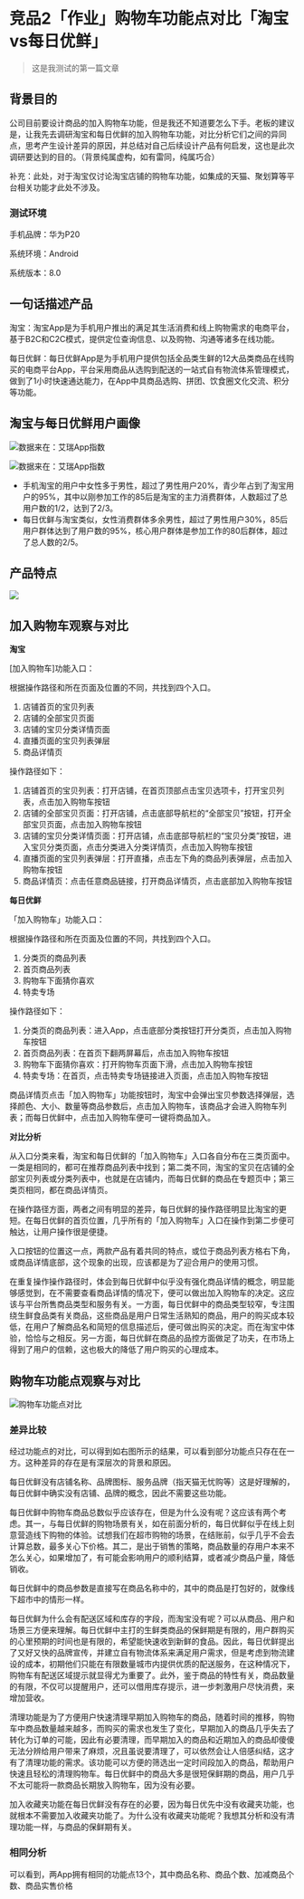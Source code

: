 # 竞品2「作业」购物车功能点对比「淘宝vs每日优鲜」

> 这是我测试的第一篇文章

## 背景目的

公司目前要设计商品的加入购物车功能，但是我还不知道要怎么下手。老板的建议是，让我先去调研淘宝和每日优鲜的加入购物车功能，对比分析它们之间的异同点，思考产生设计差异的原因，并总结对自己后续设计产品有何启发，这也是此次调研要达到的目的。（背景纯属虚构，如有雷同，纯属巧合）



补充：此处，对于淘宝仅讨论淘宝店铺的购物车功能，如集成的天猫、聚划算等平台相关功能才此处不涉及。



### 测试环境

手机品牌：华为P20

系统环境：Android

系统版本：8.0

## 一句话描述产品

淘宝：淘宝App是为手机用户推出的满足其生活消费和线上购物需求的电商平台，基于B2C和C2C模式，提供定位查询信息、以及购物、沟通等诸多在线功能。



每日优鲜：每日优鲜App是为手机用户提供包括全品类生鲜的12大品类商品在线购买的电商平台App，平台采用商品从选购到配送的一站式自有物流体系管理模式，做到了1小时快速通达能力，在App中具商品选购、拼团、饮食圈文化交流、积分等功能。

## 淘宝与每日优鲜用户画像

![数据来在：艾瑞App指数](https://raw.githubusercontent.com/iamfeiyu/img/master/biji/sanjieke20190721143724.png)



![数据来在：艾瑞App指数](https://raw.githubusercontent.com/iamfeiyu/img/master/biji/sanjieke20190721150003.png)

- 手机淘宝的用户中女性多于男性，超过了男性用户20%，青少年占到了淘宝用户的95%，其中以刚参加工作的85后是淘宝的主力消费群体，人数超过了总用户数的1/2，达到了2/3。
- 每日优鲜与淘宝类似，女性消费群体多余男性，超过了男性用户30%，85后用户群体达到了用户数的95%，核心用户群体是参加工作的80后群体，超过了总人数的2/5。

## 产品特点



![](https://raw.githubusercontent.com/iamfeiyu/img/master/biji/sanjieke20190723175110.png)

## 加入购物车观察与对比

**淘宝**



[加入购物车]功能入口：

根据操作路径和所在页面及位置的不同，共找到四个入口。

1. 店铺首页的宝贝列表
2. 店铺的全部宝贝页面
3. 店铺的宝贝分类详情页面
4. 直播页面的宝贝列表弹层
5. 商品详情页



操作路径如下：

1. 店铺首页的宝贝列表：打开店铺，在首页顶部点击宝贝选项卡，打开宝贝列表，点击加入购物车按钮
2. 店铺的全部宝贝页面：打开店铺，点击底部导航栏的“全部宝贝”按钮，打开全部宝贝页面，点击加入购物车按钮
3. 店铺的宝贝分类详情页面：打开店铺，点击底部导航栏的“宝贝分类”按钮，进入宝贝分类页面，点击分类进入分类详情页，点击加入购物车按钮
4. 直播页面的宝贝列表弹层：打开直播，点击左下角的商品列表弹层，点击加入购物车按钮
5. 商品详情页：点击任意商品链接，打开商品详情页，点击底部加入购物车按钮



**每日优鲜**



「加入购物车」功能入口：

根据操作路径和所在页面及位置的不同，共找到四个入口。

1. 分类页的商品列表
2. 首页商品列表
3. 购物车下面猜你喜欢
4. 特卖专场



操作路径如下：

1. 分类页的商品列表：进入App，点击底部分类按钮打开分类页，点击加入购物车按钮
2. 首页商品列表：在首页下翻两屏幕后，点击加入购物车按钮
3. 购物车下面猜你喜欢：打开购物车页面下滑，点击加入购物车按钮
4. 特卖专场：在首页，点击特卖专场链接进入页面，点击加入购物车按钮



商品详情页点击「加入购物车」功能按钮时，淘宝中会弹出宝贝参数选择弹层，选择颜色、大小、数量等商品参数后，点击加入购物车，该商品才会进入购物车列表；而每日优鲜中，点击加入购物车便可一键将商品加入。



**对比分析**



从入口分类来看，淘宝和每日优鲜的「加入购物车」入口各自分布在三类页面中。一类是相同的，都可在推荐商品列表中找到；第二类不同，淘宝的宝贝在店铺的全部宝贝列表或分类列表中，也就是在店铺内，而每日优鲜的商品在专题页中；第三类页相同，都在商品详情页。



在操作路径方面，两者之间有明显的差异，每日优鲜的操作路径明显比淘宝的更短。在每日优鲜的首页位置，几乎所有的「加入购物车」入口在操作到第二步便可触达，让用户操作很是便捷。



入口按钮的位置这一点，两款产品有着共同的特点，或位于商品列表方格右下角，或商品详情底部，这个现象的出现，应该都是为了迎合用户的使用习惯。



在重复操作操作路径时，体会到每日优鲜中似乎没有强化商品详情的概念，明显能够感觉到，在不需要查看商品详情的情况下，便可以做出加入购物车的决定。这应该与平台所售商品类型和服务有关。一方面，每日优鲜中的商品类型较窄，专注围绕生鲜食品类有关商品，这些商品是用户日常生活熟知的商品，用户的购买成本较低，在用户了解商品名和简短的信息描述后，便可做出购买的决定。而在淘宝中体验，恰恰与之相反。另一方面，每日优鲜在商品的品控方面做足了功夫，在市场上得到了用户的信赖，这也极大的降低了用户购买的心理成本。



## 购物车功能点观察与对比

![购物车功能点对比](https://raw.githubusercontent.com/iamfeiyu/img/master/biji/sanjieke20190726163053.png)

### 差异比较

经过功能点的对比，可以得到如右图所示的结果，可以看到部分功能点只存在在一方。这种差异的存在是有深层次的背景和原因。



每日优鲜没有店铺名称、品牌图标、服务品牌（指天猫无忧购等）这是好理解的，每日优鲜中确实没有店铺、品牌的概念，因此不需要这些功能。



每日优鲜中购物车商品总数似乎应该存在，但是为什么没有呢？这应该有两个考虑。其一，与每日优鲜的购物场景有关，如在前面分析的，每日优鲜似乎在线上刻意营造线下购物的体验。试想我们在超市购物的场景，在结账前，似乎几乎不会去计算总数，最多关心下价格。其二，是出于销售的策略，商品数量的存用户本来不怎么关心，如果增加了，有可能会影响用户的顺利结算，或者减少商品户量，降低销收。



每日优鲜中的商品参数是直接写在商品名称中的，其中的商品是打包好的，就像线下超市中的情形一样。



每日优鲜为什么会有配送区域和库存的字段，而淘宝没有呢？可以从商品、用户和场景三方便来理解。每日优鲜中主打的生鲜类商品的保鲜期是有限的，用户群购买的心里预期的时间也是有限的，希望能快速收到新鲜的食品。因此，每日优鲜提出了又好又快的品牌宣传，并建立自有物流体系来满足用户需求，但是考虑到物流建设的成本，初期他们只能在有限数量城市内提供优质的配送服务，在这种情况下，购物车有配送区域提示就显得尤为重要了。此外，鉴于商品的特性有关，商品数量的有限，不仅可以提醒用户，还可以借用库存提示，进一步刺激用户尽快消费，来增加营收。



清理功能是为了方便用户快速清理早期加入购物车的商品，随着时间的推移，购物车中商品数量越来越多，而购买的需求也发生了变化，早期加入的商品几乎失去了转化为订单的可能，因此有必要清理，而早期加入的商品和近期加入的商品却傻傻无法分辨给用户带来了麻烦，况且虽说要清理了，可以依然会让人倍感纠结，这才有了清理功能的需求。该功能可以方便的筛选出一定时间段加入的商品，帮助用户快速且轻松的清理购物车。每日优鲜中的商品大多是很短保鲜期的商品，用户几乎不太可能将一款商品长期放入购物车，因为没有必要。



加入收藏夹功能在每日优鲜没有存在的必要，因为每日优先中没有收藏夹功能，也就根本不需要加入收藏夹功能了。为什么没有收藏夹功能呢？我想其分析和没有清理功能一样，与商品的保鲜期有关。



### 相同分析

可以看到，两App拥有相同的功能点13个，其中商品名称、商品个数、加减商品个数、商品实售价格

